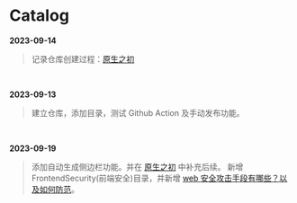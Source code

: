 <!--
 * @Author: wictory
 * @Date: 2023-09-14 16:42:55
 * @LastEditors: wictory
 * @LastEditTime: 2023-09-19 13:45:44
 * @Description: file content
-->

# Catalog

**2023-09-14**

> 记录仓库创建过程：[原生之初](docs/OperationMaintenance/原生之初.md)

<br />

**2023-09-13**

> 建立仓库，添加目录，测试 Github Action 及手动发布功能。

<br />

**2023-09-19**

> 添加自动生成侧边栏功能。并在 [原生之初](docs/OperationMaintenance/原生之初.md) 中补充后续。
> 新增 FrontendSecurity(前端安全)目录，并新增 [web 安全攻击手段有哪些？以及如何防范](docs/FrontendSecurity/web安全攻击手段有哪些及如何防范.md)。

<br />
